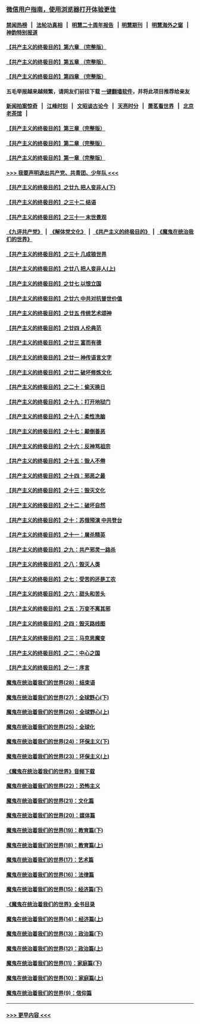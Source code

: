 ### [微信用户指南，使用浏览器打开体验更佳](https://github.com/gfw-breaker/banned-news1/blob/master/indexes/wechat-guide.md?t=0)
#### [禁闻热榜](热点新闻.md?t=0)  &nbsp;&nbsp;|&nbsp;&nbsp; [法轮功真相](https://github.com/gfw-breaker/truth/blob/master/README.md?t=0) &nbsp;&nbsp;|&nbsp;&nbsp; [明慧二十周年报告](https://github.com/gfw-breaker/mh-reports/blob/master/README.md?t=0) &nbsp;&nbsp;|&nbsp;&nbsp;[明慧期刊](https://github.com/gfw-breaker/mh-qikan) &nbsp;&nbsp;|&nbsp;&nbsp; [明慧海外之窗](https://github.com/gfw-breaker/mh-news/blob/master/README.md?t=0) &nbsp;&nbsp;|&nbsp;&nbsp; [神韵特别报道](https://github.com/gfw-breaker/mh-news/blob/master/shenyun.md?t=0)
#### [【共产主义的终极目的】第六章 （完整版）](../pages/nsc422/n11428913.md?t=02121055) 
#### [【共产主义的终极目的】第五章 （完整版）](../pages/nsc422/n11428912.md?t=02121055) 
#### [【共产主义的终极目的】第四章 （完整版）](../pages/nsc422/n11428907.md?t=02121055) 
#### 五毛举报越来越频繁，请网友们前往下载 [一键翻墙软件](https://github.com/gfw-breaker/ssr-accounts)，并将此项目推荐给亲友
#### [新闻拍案惊奇](https://github.com/gfw-breaker/banned-news1/blob/master/pages/link4.md) &nbsp;&nbsp;|&nbsp;&nbsp; [江峰时刻](https://github.com/gfw-breaker/banned-news1/blob/master/pages/link4.md) &nbsp;&nbsp;|&nbsp;&nbsp; [文昭谈古论今](https://github.com/gfw-breaker/banned-news1/blob/master/pages/link4.md) &nbsp;&nbsp;|&nbsp;&nbsp; [天亮时分](https://github.com/gfw-breaker/banned-news1/blob/master/pages/link4.md) &nbsp;&nbsp;|&nbsp;&nbsp; [萧茗看世界](https://github.com/gfw-breaker/banned-news1/blob/master/pages/link4.md) &nbsp;&nbsp;|&nbsp;&nbsp; [北京老茶馆](https://github.com/gfw-breaker/banned-news1/blob/master/pages/link4.md) &nbsp;&nbsp;|&nbsp;&nbsp; 
#### [【共产主义的终极目的】第三章（完整版）](../pages/nsc422/n11428848.md?t=02121055) 
#### [【共产主义的终极目的】第二章（完整版）](../pages/nsc422/n11428831.md?t=02121055) 
#### [【共产主义的终极目的】第一章（完整版）](../pages/nsc422/n11417651.md?t=02121055) 
#### [>>> 我要声明退出共产党、共青团、少年队 <<<](https://github.com/begood0513/goodnews/blob/master/quit/letter.md) 
#### [【共产主义的终极目的】之廿九 把人变非人(下)](../pages/nsc422/n11344140.md?t=02121055) 
#### [【共产主义的终极目的】之三十二 结语](../pages/nsc422/n11360535.md?t=02121055) 
#### [【共产主义的终极目的】之三十一 末世景观](../pages/nsc422/n11351129.md?t=02121055) 
#### [《九评共产党》](https://github.com/begood0513/9ping.md/blob/master/README.md) &nbsp;|&nbsp; [《解体党文化》](../../../../jtdwh.md/blob/master/README.md)  &nbsp;|&nbsp; [《共产主义的终极目的》](../../../../gczydzjmd.md/blob/master/README.md) &nbsp;|&nbsp; [《魔鬼在统治我们的世界》](../../../../mgztzwmdsj.md/blob/master/README.md) 
#### [【共产主义的终极目的】之三十 几成狼世界](../pages/nsc422/n11348280.md?t=02121055) 
#### [【共产主义的终极目的】之廿八 把人变非人(上)](../pages/nsc422/n11340492.md?t=02121055) 
#### [【共产主义的终极目的】之廿七 以恨立国](../pages/nsc422/n11336944.md?t=02121055) 
#### [【共产主义的终极目的】之廿六 中共对抗普世价值](../pages/nsc422/n11324785.md?t=02121055) 
#### [【共产主义的终极目的】之廿五 传统艺术颂神](../pages/nsc422/n11296396.md?t=02121055) 
#### [【共产主义的终极目的】之廿四 人伦典范](../pages/nsc422/n11296397.md?t=02121055) 
#### [【共产主义的终极目的】之廿三 富而有德](../pages/nsc422/n11283598.md?t=02121055) 
#### [【共产主义的终极目的】之廿一 神传语言文字](../pages/nsc422/n11263265.md?t=02121055) 
#### [【共产主义的终极目的】之廿二 破坏修炼文化](../pages/nsc422/n11245728.md?t=02121055) 
#### [【共产主义的终极目的】之二十：偷天换日](../pages/nsc422/n11238846.md?t=02121055) 
#### [【共产主义的终极目的】之十九：打开地狱门](../pages/nsc422/n11206376.md?t=02121055) 
#### [【共产主义的终极目的】之十八：柔性洗脑](../pages/nsc422/n11199994.md?t=02121055) 
#### [【共产主义的终极目的】之十七：颠倒善恶](../pages/nsc422/n11179782.md?t=02121055) 
#### [【共产主义的终极目的】之十六：反神骂祖宗](../pages/nsc422/n11166798.md?t=02121055) 
#### [【共产主义的终极目的】之十五：毁人不倦](../pages/nsc422/n11166792.md?t=02121055) 
#### [【共产主义的终极目的】之十四：邪恶之最](../pages/nsc422/n11150249.md?t=02121055) 
#### [【共产主义的终极目的】之十三：毁灭文化](../pages/nsc422/n11135227.md?t=02121055) 
#### [【共产主义的终极目的】之十二：破坏自然](../pages/nsc422/n11135214.md?t=02121055) 
#### [【共产主义的终极目的】之十：苏俄预演 中共登台](../pages/nsc422/n11118424.md?t=02121055) 
#### [【共产主义的终极目的】之十一：屠杀精英](../pages/nsc422/n11118442.md?t=02121055) 
#### [【共产主义的终极目的】之九：共产邪灵一路杀](../pages/nsc422/n11114139.md?t=02121055) 
#### [【共产主义的终极目的】之八：毁灭人类](../pages/nsc422/n11108503.md?t=02121055) 
#### [【共产主义的终极目的】之七：受苦的还是工农](../pages/nsc422/n11101809.md?t=02121055) 
#### [【共产主义的终极目的】之六：甜头和苦头](../pages/nsc422/n11096971.md?t=02121055) 
#### [【共产主义的终极目的】之五：万变不离其邪](../pages/nsc422/n11091285.md?t=02121055) 
#### [【共产主义的终极目的】之四：毁灭路线图](../pages/nsc422/n11086284.md?t=02121055) 
#### [【共产主义的终极目的】之三：马克思魔变](../pages/nsc422/n11061941.md?t=02121055) 
#### [【共产主义的终极目的】之二：中心之国](../pages/nsc422/n11047728.md?t=02121055) 
#### [【共产主义的终极目的】之一：序言](../pages/nsc422/n11086077.md?t=02121055) 
#### [魔鬼在统治着我们的世界(28)：结束语](../pages/nsc422/n10936246.md?t=02121055) 
#### [魔鬼在统治着我们的世界(27)：全球野心(下)](../pages/nsc422/n10928319.md?t=02121055) 
#### [魔鬼在统治着我们的世界(26)：全球野心(上)](../pages/nsc422/n10900318.md?t=02121055) 
#### [魔鬼在统治着我们的世界(25)：全球化](../pages/nsc422/n10788205.md?t=02121055) 
#### [魔鬼在统治着我们的世界(24)：环保主义(下)](../pages/nsc422/n10695307.md?t=02121055) 
#### [魔鬼在统治着我们的世界(23)：环保主义(上)](../pages/nsc422/n10688613.md?t=02121055) 
#### [《魔鬼在统治着我们的世界》音频下载](../pages/nsc422/n10635553.md?t=02121055) 
#### [魔鬼在统治着我们的世界(22)：恐怖主义](../pages/nsc422/n10614727.md?t=02121055) 
#### [魔鬼在统治着我们的世界(21)：文化篇](../pages/nsc422/n10597706.md?t=02121055) 
#### [魔鬼在统治着我们的世界(20)：媒体篇](../pages/nsc422/n10586579.md?t=02121055) 
#### [魔鬼在统治着我们的世界(19)：教育篇(下)](../pages/nsc422/n10564808.md?t=02121055) 
#### [魔鬼在统治着我们的世界(18)：教育篇(上)](../pages/nsc422/n10526970.md?t=02121055) 
#### [魔鬼在统治着我们的世界(17)：艺术篇](../pages/nsc422/n10499093.md?t=02121055) 
#### [魔鬼在统治着我们的世界(16)：法律篇](../pages/nsc422/n10485969.md?t=02121055) 
#### [魔鬼在统治着我们的世界(15)：经济篇(下)](../pages/nsc422/n10469975.md?t=02121055) 
#### [《魔鬼在统治着我们的世界》全书目录](../pages/nsc422/n10464261.md?t=02121055) 
#### [魔鬼在统治着我们的世界(14)：经济篇(上)](../pages/nsc422/n10457370.md?t=02121055) 
#### [魔鬼在统治着我们的世界(13)：政治篇(下)](../pages/nsc422/n10448270.md?t=02121055) 
#### [魔鬼在统治着我们的世界(12)：政治篇(上)](../pages/nsc422/n10444576.md?t=02121055) 
#### [魔鬼在统治着我们的世界(11)：家庭篇(下)](../pages/nsc422/n10440961.md?t=02121055) 
#### [魔鬼在统治着我们的世界(10)：家庭篇(上)](../pages/nsc422/n10435448.md?t=02121055) 
#### [魔鬼在统治着我们的世界(9)：信仰篇](../pages/nsc422/n10432159.md?t=02121055) 

----
#### [ >>> 更早内容 <<< ](../indexes/nsc422-earlier.md)

